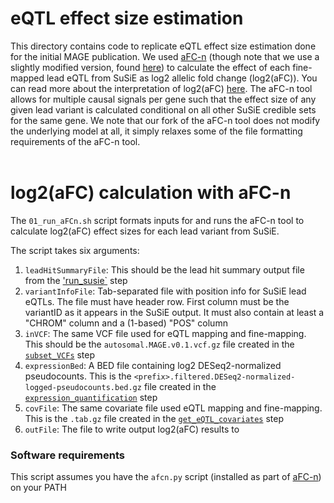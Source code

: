# eQTL effect size estimation

This directory contains code to replicate eQTL effect size estimation done for the initial MAGE publication. We used [aFC-n](https://github.com/PejLab/aFCn) (though note that we use a slightly modified version, found [here](https://github.com/dtaylo95/aFCn/)) to calculate the effect of each fine-mapped lead eQTL from SuSiE as log2 allelic fold change (log2(aFC)). You can read more about the interpretation of log2(aFC) [here](https://doi.org/10.1101/gr.216747.116). The aFC-n tool allows for multiple causal signals per gene such that the effect size of any given lead variant is calculated conditional on all other SuSiE credible sets for the same gene. We note that our fork of the aFC-n tool does not modify the underlying model at all, it simply relaxes some of the file formatting requirements of the aFC-n tool.<br><br>

# log2(aFC) calculation with aFC-n

The `01_run_aFCn.sh` script formats inputs for and runs the aFC-n tool to calculate log2(aFC) effect sizes for each lead variant from SuSiE.

The script takes six arguments:
1. `leadHitSummaryFile`: This should be the lead hit summary output file from the ['run_susie`](../run_susie/) step
2. `variantInfoFile`: Tab-separated file with position info for SuSiE lead eQTLs. The file must have header row. First column must be the variantID as it appears in the SuSiE output. It must also contain at least a "CHROM" column and a (1-based) "POS" column
3. `inVCF`: The same VCF file used for eQTL mapping and fine-mapping. This should be the `autosomal.MAGE.v0.1.vcf.gz` file created in the [`subset_VCFs`](../../data_preparation/subset_VCFs/) step
4. `expressionBed`: A BED file containing log2 DESeq2-normalized pseudocounts. This is the `<prefix>.filtered.DESeq2-normalized-logged-pseudocounts.bed.gz` file created in the [`expression_quantification`](../../data_preparation/expression_quantification/) step
5. `covFile`: The same covariate file used eQTL mapping and fine-mapping. This is the `.tab.gz` file created in the [`get_eQTL_covariates`](../get_eQTL_covariates/) step
6. `outFile`: The file to write output log2(aFC) results to

### Software requirements

This script assumes you have the `afcn.py` script (installed as part of [aFC-n](https://github.com/dtaylo95/aFCn)) on your PATH<br><br>
